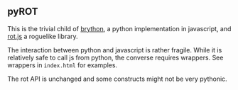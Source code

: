 pyROT
-----

This is the trivial child of [brython](https://brython.info/), a python implementation in javascript, and [rot.js](https://ondras.github.io/rot.js) a roguelike library.

The interaction between python and javascript is rather fragile. While it is relatively safe to call js from python, the converse requires wrappers. See wrappers in `index.html` for examples.

The rot API is unchanged and some constructs might not be very pythonic.
